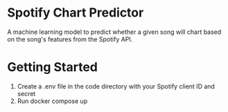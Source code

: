 # Spotify Chart Predictor

A machine learning model to predict whether a given song will chart based on the song's features from the Spotify API.

# Getting Started

1. Create a .env file in the code directory with your Spotify client ID and secret
2. Run docker compose up
